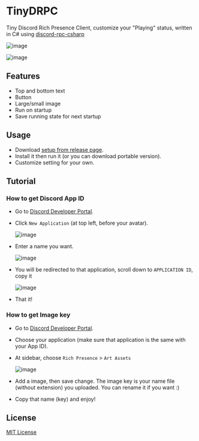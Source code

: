 # TinyDRPC

Tiny Discord Rich Presence Client, customize your "Playing" status, written in C# using [discord-rpc-csharp](https://github.com/Lachee/discord-rpc-csharp)

![image](https://github.com/michioxd/TinyDRPC/assets/80969068/bdfbd836-d25b-4b33-8af0-dfd12dd55c93)

![image](https://github.com/michioxd/TinyDRPC/assets/80969068/5d1a8e6a-ae82-4a60-af05-3edc38e7b0ba)

## Features

- Top and bottom text
- Button
- Large/small image
- Run on startup
- Save running state for next startup

## Usage

- Download [setup from release page](https://github.com/michioxd/TinyDRPC/releases/latest).
- Install it then run it (or you can download portable version).
- Customize setting for your own.

## Tutorial

### How to get Discord App ID

- Go to [Discord Developer Portal](https://discord.com/developers/applications).
- Click `New Application` (at top left, before your avatar).

  ![image](https://github.com/michioxd/discord-vugo/assets/80969068/db5ad43f-f64f-43fc-a06e-a1a4f67a2476)
  
- Enter a name you want.

  ![image](https://github.com/michioxd/discord-vugo/assets/80969068/8649070e-61f3-4618-93a6-321f08266442)

- You will be redirected to that application, scroll down to `APPLICATION ID`, copy it

  ![image](https://github.com/michioxd/TinyDRPC/assets/80969068/938e295c-4fbf-4c27-8c79-74bd1a5f27f3)

- That it!

### How to get Image key

- Go to [Discord Developer Portal](https://discord.com/developers/applications).
- Choose your application (make sure that application is the same with your App ID).
- At sidebar, choose `Rich Presence` > `Art Assets`

  ![image](https://github.com/michioxd/TinyDRPC/assets/80969068/645b2167-9d2a-4c3b-b7d1-5cc4b56aa31f)

- Add a image, then save change. The image key is your name file (without extension) you uploaded. You can rename it if you want :)
- Copy that name (key) and enjoy!

## License 

[MIT License](LICENSE.txt)

